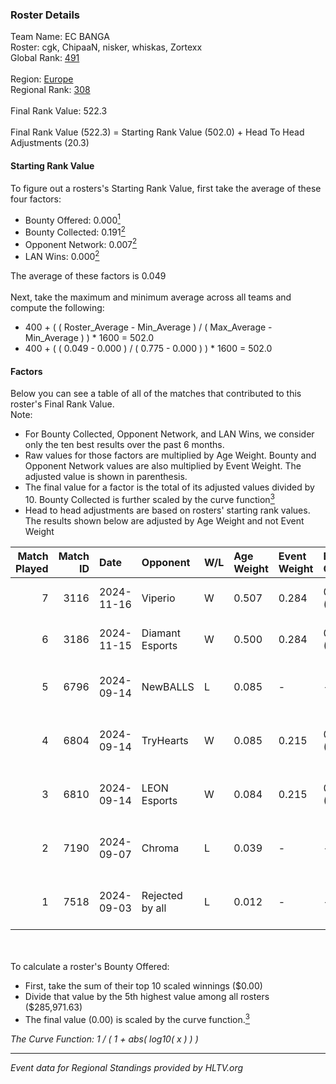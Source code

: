 ### Roster Details<br />
Team Name: EC BANGA<br />
Roster: cgk, ChipaaN, nisker, whiskas, Zortexx<br />
Global Rank: [491](../../standings_global_2025_02_28.md)<br />
<br />
Region: [Europe]( ../../standings_europe_2025_02_28.md)<br />
Regional Rank: [308]( ../../standings_europe_2025_02_28.md)<br />
<br />
Final Rank Value:  522.3<br />
<br />
Final Rank Value (522.3) = Starting Rank Value (502.0) + Head To Head Adjustments (20.3)<br />

#### Starting Rank Value<br />
To figure out a rosters's Starting Rank Value, first take the average of these four factors:<br />
- Bounty Offered: 0.000[<sup>1</sup>](#table2)
- Bounty Collected: 0.191[<sup>2</sup>](#table1)
- Opponent Network: 0.007[<sup>2</sup>](#table1)
- LAN Wins: 0.000[<sup>2</sup>](#table1)

The average of these factors is 0.049<br />
<br />
Next, take the maximum and minimum average across all teams and compute the following:<br />
- 400 + ( ( Roster_Average - Min_Average ) / ( Max_Average - Min_Average ) ) * 1600 = 502.0
- 400 + ( ( 0.049 - 0.000 ) / ( 0.775 - 0.000 ) ) * 1600 = 502.0


#### Factors<br />
Below you can see a table of all of the matches that contributed to this roster's Final Rank Value.<br />
Note:<br />

- For Bounty Collected, Opponent Network, and LAN Wins, we consider only the ten best results over the past 6 months.
- Raw values for those factors are multiplied by Age Weight. Bounty and Opponent Network values are also multiplied by Event Weight. The adjusted value is shown in parenthesis.
- The final value for a factor is the total of its adjusted values divided by 10. Bounty Collected is further scaled by the curve function[<sup>3</sup>](#curveFunction)
- Head to head adjustments are based on rosters' starting rank values. The results shown below are adjusted by Age Weight and not Event Weight
<span id="table1"></span><br />


| Match Played | Match ID | Date       | Opponent        | W/L | Age Weight | Event Weight | Bounty Collected | Opponent Network | LAN Wins  | H2H Adj. | Roster                                           |
| -: | -: | :- | :- | :- | :- | :- | :- | :- | :- | -: | :- |
|            7 |     3116 | 2024-11-16 | Viperio         | W   | 0.507      | 0.284        | 0.002 (0.000)    | 0.444 (0.064)    | 0 (0.000) |    12.68 | cgk, ChipaaN, nisker, whiskas, Zortexx           |
|            6 |     3186 | 2024-11-15 | Diamant Esports | W   | 0.500      | 0.284        | 0.000 (0.000)    | 0.000 (0.000)    | 0 (0.000) |     5.50 | cgk, ChipaaN, nisker, whiskas, Zortexx           |
|            5 |     6796 | 2024-09-14 | NewBALLS        | L   | 0.085      | -            | -                | -                | -         |    -0.77 | ChipaaN, ComputerGeeK, discplex, nisker, Zortexx |
|            4 |     6804 | 2024-09-14 | TryHearts       | W   | 0.085      | 0.215        | 0.000 (0.000)    | 0.004 (0.000)    | 0 (0.000) |     1.20 | ChipaaN, ComputerGeeK, discplex, nisker, Zortexx |
|            3 |     6810 | 2024-09-14 | LEON Esports    | W   | 0.084      | 0.215        | 0.012 (0.000)    | 0.297 (0.005)    | 0 (0.000) |     2.24 | ChipaaN, ComputerGeeK, discplex, nisker, Zortexx |
|            2 |     7190 | 2024-09-07 | Chroma          | L   | 0.039      | -            | -                | -                | -         |    -0.31 | ChipaaN, ComputerGeeK, discplex, nisker, Zortexx |
|            1 |     7518 | 2024-09-03 | Rejected by all | L   | 0.012      | -            | -                | -                | -         |    -0.21 | ChipaaN, ComputerGeeK, discplex, nisker, Zortexx |

<br />
<span id="table2"></span><br />
To calculate a roster's Bounty Offered:<br />

- First, take the sum of their top 10 scaled winnings ($0.00)
- Divide that value by the 5th highest value among all rosters ($285,971.63)
- The final value (0.00) is scaled by the curve function.[<sup>3</sup>](#curveFunction)

<span id="curveFunction"></span>_The Curve Function: 1 / ( 1 + abs( log10( x ) ) )_<br />

---
_Event data for Regional Standings provided by HLTV.org_<br />
